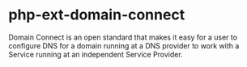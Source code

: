 # php-ext-domain-connect
Domain Connect is an open standard that makes it easy for a user to configure DNS for a domain running at a DNS provider to work with a Service running at an independent Service Provider.
